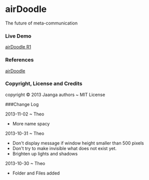 airDoodle
=========
The future of meta-communication

### Live Demo

[airDoodle R1](http://jaanga.github.io/libs/ado/r1/air-doodle-test.html)

### References

[airDoodle](https://github.com/jaanga/gestification/tree/gh-pages/projects/air-doodle)

### Copyright, License and Credits
copyright &copy; 2013 Jaanga authors ~ MIT License

###Change Log

2013-11-02 ~ Theo

* More name spacy

2013-10-31 ~ Theo

* Don't display message if window height smaller than 500 pixels
* Don't try to make invisible what does not exist yet.
* Brighten up lights and shadows

2013-10-30 ~ Theo  

* Folder and Files added
